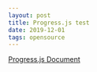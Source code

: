 ```yaml
---
layout: post
title: Progress.js test
date: 2019-12-01
tags: opensource
---
```


<script src="/assets/js/progressbar.min.js"></script>

[Progress.js Document](https://progressbarjs.readthedocs.io/en/latest/)

<style>
    .progress {
        height: 300px;
    }
    .progress > svg {
        height: 100%;
        display: block;
    }
</style>

<div class="progress" id="progress"></div>

<script>
  $(document).ready(function(){
    window.onload = function onLoad() {
        var circle = new ProgressBar.Circle('#progress', {
            color: '#FCB03C',
            duration: 3000,
            easing: 'easeInOut'
        });

        circle.animate(1);
    };
  });
</script>
